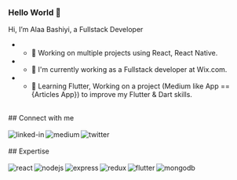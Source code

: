### Hello World 👋
Hi, I’m Alaa Bashiyi, a Fullstack Developer
- - 🔭 Working on multiple projects using React, React Native.
- - 💼 I'm currently working as a Fullstack developer at Wix.com.
- - 🌱 Learning Flutter, Working on a project (Medium like App == {Articles App}) to improve my Flutter & Dart skills.
<br>
## Connect with me
<br><br>
<a href="https://www.linkedin.com/in/alaa-bashiyi-5b3818145/"><img align="left" alt="linked-in" src="https://img.shields.io/badge/linkedin-%230077B5.svg?&style=for-the-badge&logo=linkedin&logoColor=white" /></a>
<a href="https://medium.com/@alaabashiyi/"><img align="left" alt="medium" src="https://img.shields.io/badge/medium-%2312100E.svg?&style=for-the-badge&logo=medium&logoColor=white" /></a>
<a href="https://twitter.com/ABashiyi/"><img align="left" alt="twitter" src="https://img.shields.io/badge/twitter-%231DA1F2.svg?&style=for-the-badge&logo=twitter&logoColor=white" /></a>
<br>
<br>
## Expertise
<br><br>
<img align="left" alt="react" src="https://img.shields.io/badge/react%20-%2320232a.svg?&style=for-the-badge&logo=react&logoColor=%2361DAFB" />

<img align="left" alt="nodejs" src="https://img.shields.io/badge/node.js%20-%2343853D.svg?&style=for-the-badge&logo=node.js&logoColor=white" />

<img align="left" alt="express" src="https://img.shields.io/badge/Express.js-404D59?style=for-the-badge" />

<img align="left" alt="redux" src="https://img.shields.io/badge/Redux-593D88?style=for-the-badge&logo=redux&logoColor=white" />

<img align="left" alt="flutter" src="https://img.shields.io/badge/Flutter-02569B?style=for-the-badge&logo=flutter&logoColor=white" />

<img align="left" alt="mongodb" src="https://img.shields.io/badge/MongoDB-4EA94B?style=for-the-badge&logo=mongodb&logoColor=white" />

<br>
<br>
